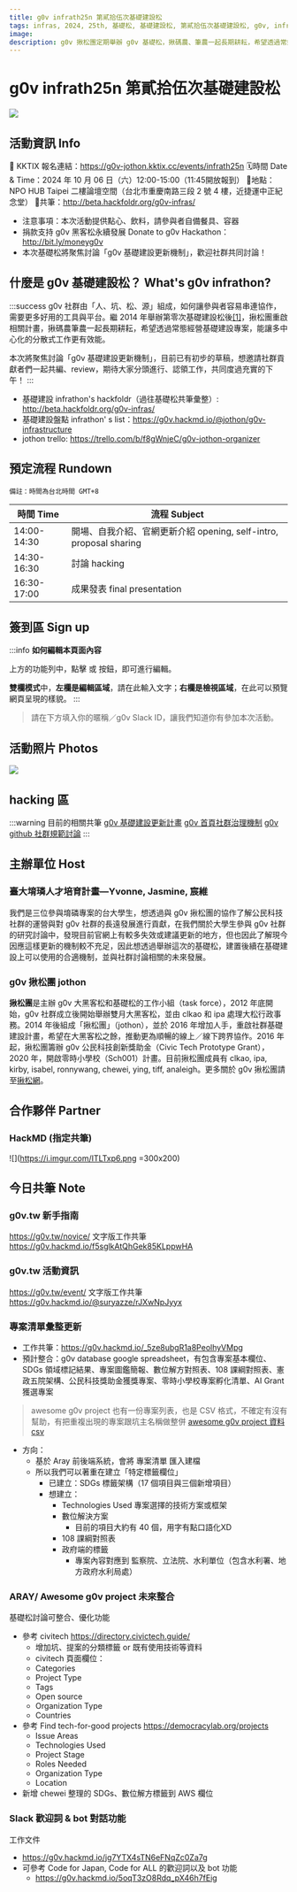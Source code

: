 ```yaml
---
title: g0v infrath25n 第貳拾伍次基礎建設松
tags: infras, 2024, 25th, 基礎松, 基礎建設松, 第貳拾伍次基礎建設松, g0v, infrath25n
image: 
description: g0v 揪松團定期舉辦 g0v 基礎松，揪碼農、筆農一起長期耕耘，希望透過常態經營基礎建設專案，能讓多中心的分散式工作更有效能。
---
```


g0v infrath25n 第貳拾伍次基礎建設松 
===

![](https://s3-ap-northeast-1.amazonaws.com/g0v-hackmd-images/uploads/upload_859cc91ee9fb35137aa899cc2c79a908.png)


## 活動資訊 Info
📝 KKTIX 報名連結：https://g0v-jothon.kktix.cc/events/infrath25n
🗓️時間 Date & Time：2024 年 10 月 06 日（六）12:00-15:00（11:45開放報到）
📍地點：NPO HUB Taipei 二樓論壇空間（台北市重慶南路三段 2 號 4 樓，近捷運中正紀念堂）
🔗共筆：http://beta.hackfoldr.org/g0v-infras/ 

* 注意事項：本次活動提供點心、飲料，請參與者自備餐具、容器
* 捐款支持 g0v 黑客松永續發展 Donate to g0v Hackathon：http://bit.ly/moneyg0v
* 本次基礎松將聚焦討論「g0v 基礎建設更新機制」，歡迎社群共同討論！

## 什麼是 g0v 基礎建設松？ What's g0v infrathon?

:::success
g0v 社群由「人、坑、松、源」組成，如何讓參與者容易串連協作，需要更多好用的工具與平台。繼 2014 年舉辦第零次基礎建設松後[[1]](https://beta.hackfoldr.org/g0v-infras/uYTuvXo3atq)，揪松團重啟相關計畫，揪碼農筆農一起長期耕耘，希望透過常態經營基礎建設專案，能讓多中心化的分散式工作更有效能。

本次將聚焦討論「g0v 基礎建設更新機制」，目前已有初步的草稿，想邀請社群貢獻者們一起共編、review，期待大家分頭進行、認領工作，共同度過充實的下午！
:::

* 基礎建設 infrathon's hackfoldr（過往基礎松共筆彙整）: http://beta.hackfoldr.org/g0v-infras/
* 基礎建設盤點 infrathon' s list：https://g0v.hackmd.io/@jothon/g0v-infrastructure
* jothon trello: https://trello.com/b/f8gWnjeC/g0v-jothon-organizer

## 預定流程 Rundown

`備註：時間為台北時間 GMT+8`

|時間 Time|流程 Subject|
|---|---|
| 14:00-14:30 |開場、自我介紹、官網更新介紹 opening, self-intro, proposal sharing|
| 14:30-16:30|討論 hacking|
|16:30-17:00|成果發表 final presentation|

## 簽到區 Sign up
:::info
**如何編輯本頁面內容**

上方的功能列中，點擊 <i class="fa fa-pencil fa-fw"></i> 或  <i class="fa fa-columns fa-fw"></i> 按鈕，即可進行編輯。

<i class="fa fa-columns fa-fw"></i> **雙欄模式**中，**左欄是編輯區域**，請在此輸入文字；**右欄是檢視區域**，在此可以預覽網頁呈現的樣貌。
:::

> 請在下方填入你的暱稱／g0v Slack ID，讓我們知道你有參加本次活動。

## 活動照片 Photos

![](https://s3-ap-northeast-1.amazonaws.com/g0v-hackmd-images/uploads/upload_c8bd86af598cefea549ad311ee3c0544.jpeg)


## hacking 區

:::warning
目前的相關共筆
[g0v 基礎建設更新計畫](https://hackmd.io/t97cH7tFQPyUCgwmfCsFiw)
[g0v 首頁社群治理機制](https://g0v.hackmd.io/mZ-LeFr1QJ6CuO6R3eeHnw?both)
[g0v github 社群規範討論](https://g0v.hackmd.io/1wFAJoQeTrmw9pnjcqPkXg)
:::


## 主辦單位 Host

### 臺大堉璘人才培育計畫—Yvonne, Jasmine, 宸維
我們是三位參與堉磷專案的台大學生，想透過與 g0v 揪松團的協作了解公民科技社群的運營與對 g0v 社群的長遠發展進行貢獻，在我們關於大學生參與 g0v 社群的研究討論中，發現目前官網上有較多失效或建議更新的地方，但也因此了解現今因應這樣更新的機制較不充足，因此想透過舉辦這次的基礎松，建置後續在基礎建設上可以使用的合適機制，並與社群討論相關的未來發展。

### g0v 揪松團 jothon

**揪松團**是主辦 g0v 大黑客松和基礎松的工作小組（task force），2012 年底開始，g0v 社群成立後開始舉辦雙月大黑客松，並由 clkao 和 ipa 處理大松行政事務。2014 年後組成「揪松團」（jothon），並於 2016 年增加人手，重啟社群基礎建設計畫，希望在大黑客松之餘，推動更為順暢的線上／線下跨界協作。2016 年起，揪松團籌辦 g0v 公民科技創新獎助金（Civic Tech Prototype Grant），2020 年，開啟零時小學校（Sch001）計畫。目前揪松團成員有 clkao, ipa, kirby, isabel, ronnywang, chewei, ying, tiff, analeigh。更多關於 g0v 揪松團請至[揪松網](https://jothon.g0v.tw/)。

## 合作夥伴 Partner

### HackMD (指定共筆)

![](https://i.imgur.com/ITLTxp6.png =300x200)

## 今日共筆 Note

 

### g0v.tw 新手指南
https://g0v.tw/novice/
文字版工作共筆 https://g0v.hackmd.io/f5sglkAtQhGek85KLppwHA

### g0v.tw 活動資訊
https://g0v.tw/event/
文字版工作共筆 https://g0v.hackmd.io/@suryazze/rJXwNpJyyx

### 專案清單彙整更新
* 工作共筆：https://g0v.hackmd.io/_5ze8ubgR1a8PeolhyVMpg
* 預計整合：g0v database google spreadsheet，有包含專案基本欄位、SDGs 領域標記結果、專案圖鑑簡報、數位解方對照表、108 課綱對照表、憲政五院架構、公民科技獎助金獲獎專案、零時小學校專案孵化清單、AI Grant 獲選專案
> awesome g0v project 也有一份專案列表，也是 CSV 格式，不確定有沒有幫助，有把重複出現的專案跟坑主名稱做整併
> [awesome g0v project 資料 csv](https://github.com/chunyenHuang/awesome-g0v-projects/blob/master/data/projects.csv)
* 方向：
    * 基於 Aray 前後端系統，會將 專案清單 匯入建檔
    * 所以我們可以著重在建立「特定標籤欄位」
        * 已建立：SDGs 標籤架構（17 個項目與三個新增項目）
        * 想建立：
            * Technologies Used 專案選擇的技術方案或框架
            * 數位解決方案
                *  目前的項目大約有 40 個，用字有點口語化XD
            * 108 課綱對照表
            * 政府端的標籤
                *  專案內容對應到 監察院、立法院、水利單位（包含水利署、地方政府水利局處）

### ARAY/ Awesome g0v project 未來整合
基礎松討論可整合、優化功能

+ 參考 civitech https://directory.civictech.guide/
    + 增加坑、提案的分類標籤 or 既有使用技術等資料
    + civitech 頁面欄位：
    + Categories
    + Project Type
    + Tags
    + Open source
    + Organization Type
    + Countries
+ 參考 Find tech-for-good projects https://democracylab.org/projects
    + Issue Areas
    + Technologies Used
    + Project Stage
    + Roles Needed
    + Organization Type
    + Location
+ 新增 chewei 整理的 SDGs、數位解方標籤到 AWS 欄位


### Slack 歡迎詞 & bot 對話功能

工作文件 
* https://g0v.hackmd.io/jg7YTX4sTN6eFNqZc0Za7g
* 可參考 Code for Japan, Code for ALL 的歡迎詞以及 bot 功能
    * https://g0v.hackmd.io/5oqT3zO8Rdq_pX46h7fEig